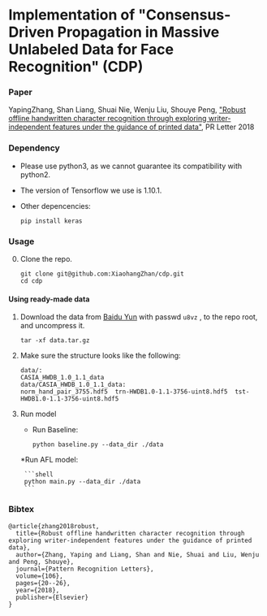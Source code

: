 # Implementation of "Consensus-Driven Propagation in Massive Unlabeled Data for Face Recognition" (CDP)

### Paper

YapingZhang, Shan Liang, Shuai Nie, Wenju Liu, Shouye Peng, ["Robust offline handwritten character recognition through exploring writer-independent features under the guidance of printed data"](https://www.sciencedirect.com/science/article/pii/S0167865518300412?via%3Dihub), PR Letter 2018

### Dependency

* Please use python3, as we cannot guarantee its compatibility with python2.
* The version of Tensorflow we use is 1.10.1.
* Other depencencies:

    ```
    pip install keras
    ```

### Usage
0. Clone the repo.

    ```shell
    git clone git@github.com:XiaohangZhan/cdp.git
    cd cdp
    ```

#### Using ready-made data

1. Download the data from  [Baidu Yun](https://pan.baidu.com/s/15A6SL7JFIQaozUIEhtekxQ) with passwd `u8vz` , to the repo root, and uncompress it.

    ```shell
    tar -xf data.tar.gz
    ```

2. Make sure the structure looks like the following:

    ```shell
    data/:
    CASIA_HWDB_1.0_1.1_data
    data/CASIA_HWDB_1.0_1.1_data:
    norm_hand_pair_3755.hdf5  trn-HWDB1.0-1.1-3756-uint8.hdf5  tst-HWDB1.0-1.1-3756-uint8.hdf5

    ```

3. Run model
    * Run Baseline:

        ```shell
        python baseline.py --data_dir ./data
        ```

    *Run AFL model:

        ```shell
        python main.py --data_dir ./data
        ```


### Bibtex
```
@article{zhang2018robust,
  title={Robust offline handwritten character recognition through exploring writer-independent features under the guidance of printed data},
  author={Zhang, Yaping and Liang, Shan and Nie, Shuai and Liu, Wenju and Peng, Shouye},
  journal={Pattern Recognition Letters},
  volume={106},
  pages={20--26},
  year={2018},
  publisher={Elsevier}
}
```
